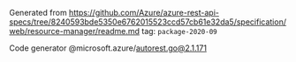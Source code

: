 Generated from https://github.com/Azure/azure-rest-api-specs/tree/8240593bde5350e6762015523ccd57cb61e32da5/specification/web/resource-manager/readme.md tag: `package-2020-09`

Code generator @microsoft.azure/autorest.go@2.1.171


